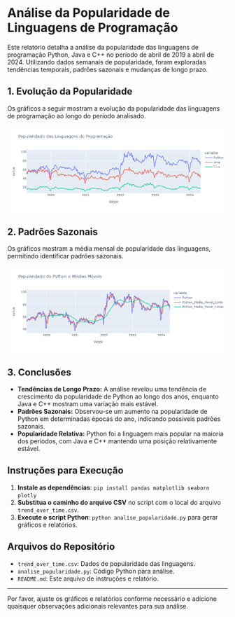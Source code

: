 # Análise da Popularidade de Linguagens de Programação

Este relatório detalha a análise da popularidade das linguagens de programação Python, Java e C++ no período de abril de 2019 a abril de 2024. Utilizando dados semanais de popularidade, foram exploradas tendências temporais, padrões sazonais e mudanças de longo prazo.

## 1. **Evolução da Popularidade**

Os gráficos a seguir mostram a evolução da popularidade das linguagens de programação ao longo do período analisado.

![Evolução da Popularidade](evolucao_popularidade.png)

## 2. **Padrões Sazonais**

Os gráficos mostram a média mensal de popularidade das linguagens, permitindo identificar padrões sazonais.

![Média Mensal da Popularidade](media_mensal.png)

## 3. **Conclusões**

- **Tendências de Longo Prazo:** A análise revelou uma tendência de crescimento da popularidade de Python ao longo dos anos, enquanto Java e C++ mostram uma variação mais estável.
- **Padrões Sazonais:** Observou-se um aumento na popularidade de Python em determinadas épocas do ano, indicando possíveis padrões sazonais.
- **Popularidade Relativa:** Python foi a linguagem mais popular na maioria dos períodos, com Java e C++ mantendo uma posição relativamente estável.

## Instruções para Execução

1. **Instale as dependências**: `pip install pandas matplotlib seaborn plotly`
2. **Substitua o caminho do arquivo CSV** no script com o local do arquivo `trend_over_time.csv`.
3. **Execute o script Python**: `python analise_popularidade.py` para gerar gráficos e relatórios.

## Arquivos do Repositório

- `trend_over_time.csv`: Dados de popularidade das linguagens.
- `analise_popularidade.py`: Código Python para análise.
- `README.md`: Este arquivo de instruções e relatório.

---

Por favor, ajuste os gráficos e relatórios conforme necessário e adicione quaisquer observações adicionais relevantes para sua análise.
